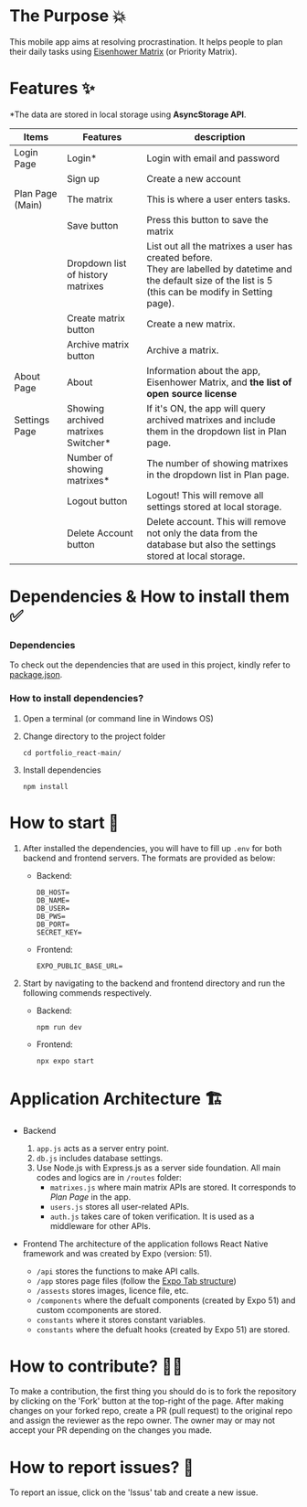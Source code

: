 # The Purpose 💥

This mobile app aims at resolving procrastination. It helps people to plan their daily tasks using [Eisenhower Matrix](https://asana.com/resources/eisenhower-matrix) (or Priority Matrix).

# Features ✨
*The data are stored in local storage using **AsyncStorage API**.

| Items            | Features                             | description                                                                                                                                                         |
| ---------------- | ------------------------------------ | ------------------------------------------------------------------------------------------------------------------------------------------------------------------- |
| Login Page       | Login\*                              | Login with email and password                                                                                                                                       |
|                  | Sign up                              | Create a new account                                                                                                                                                |
| Plan Page (Main) | The matrix                           | This is where a user enters tasks.                                                                                                                                  |
|                  | Save button                          | Press this button to save the matrix                                                                                                                                |
|                  | Dropdown list of history matrixes    | List out all the matrixes a user has created before. </br>They are labelled by datetime and the default size of the list is 5 (this can be modify in Setting page). |
|                  | Create matrix button                 | Create a new matrix.                                                                                                                                                |
|                  | Archive matrix button                | Archive a matrix.                                                                                                                                                   |
| About Page       | About                                | Information about the app, Eisenhower Matrix, and **the list of open source license**                                                                               |
| Settings Page          | Showing archived matrixes Switcher\* | If it's ON, the app will query archived matrixes and include them in the dropdown list in Plan page.                                                                |
|                  | Number of showing matrixes\*         | The number of showing matrixes in the dropdown list in Plan page.                                                                                                   |
|                  | Logout button                        | Logout! This will remove all settings stored at local storage.                                                                                                      |
|                  | Delete Account button                | Delete account. This will remove not only the data from the database but also the settings stored at local storage.                                                 |

# Dependencies & How to install them ✅

### Dependencies

To check out the dependencies that are used in this project, kindly refer to [package.json](package.json).

### How to install dependencies?

1. Open a terminal (or command line in Windows OS)
1. Change directory to the project folder

   ```shell
   cd portfolio_react-main/
   ```

1. Install dependencies

   ```shell
   npm install
   ```

# How to start 🛫

1. After installed the dependencies, you will have to fill up `.env` for both backend and frontend servers. The formats are provided as below:
    
    - Backend:

        ```
        DB_HOST=
        DB_NAME=
        DB_USER=
        DB_PWS=
        DB_PORT=
        SECRET_KEY=
        ```

    - Frontend:

        ```
        EXPO_PUBLIC_BASE_URL=
        ```

1. Start by navigating to the backend and frontend directory and run the following commends respectively.

    - Backend:
        ```
        npm run dev
        ```

    - Frontend: 
        ```shell
        npx expo start
        ```

# Application Architecture 🏗️

- Backend

    1. `app.js` acts as a server entry point.
    1. `db.js` includes database settings.
    1. Use Node.js with Express.js as a server side foundation. All main codes and logics are in `/routes` folder:
        - `matrixes.js` where main matrix APIs are stored. It corresponds to *Plan Page* in the app.
        - `users.js` stores all user-related APIs.
        - `auth.js` takes care of token verification. It is used as a middleware for other APIs.  

- Frontend
    The architecture of the application follows React Native framework and was created by Expo (version: 51). 
    - `/api` stores the functions to make API calls.
    - `/app` stores page files (follow the [Expo Tab structure](https://docs.expo.dev/router/advanced/tabs/))
    - `/assests` stores images, licence file, etc.
    - `/components` where the defualt components (created by Expo 51) and custom ccomponents are stored.
    - `constants` where it stores constant variables.
    - `constants` where the defualt hooks (created by Expo 51) are stored.


# How to contribute? 🤲🏻

To make a contribution, the first thing you should do is to fork the repository by clicking on the 'Fork' button at the top-right of the page. After making changes on your forked repo, create a PR (pull request) to the original repo and assign the reviewer as the repo owner. The owner may or may not accept your PR depending on the changes you made.

# How to report issues? 🚨

To report an issue, click on the 'Issus' tab and create a new issue.
